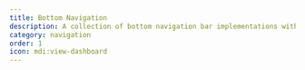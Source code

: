 ```yaml
---
title: Bottom Navigation
description: A collection of bottom navigation bar implementations with different styles and features. Includes Material Design, Google-style, and custom navigation bars.
category: navigation
order: 1
icon: mdi:view-dashboard
---
```

